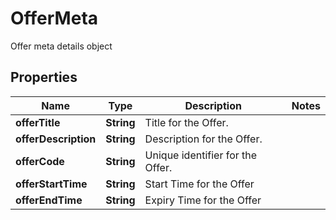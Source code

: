 

# OfferMeta

Offer meta details object

## Properties

| Name | Type | Description | Notes |
|------------ | ------------- | ------------- | -------------|
|**offerTitle** | **String** | Title for the Offer. |  |
|**offerDescription** | **String** | Description for the Offer. |  |
|**offerCode** | **String** | Unique identifier for the Offer. |  |
|**offerStartTime** | **String** | Start Time for the Offer |  |
|**offerEndTime** | **String** | Expiry Time for the Offer |  |



